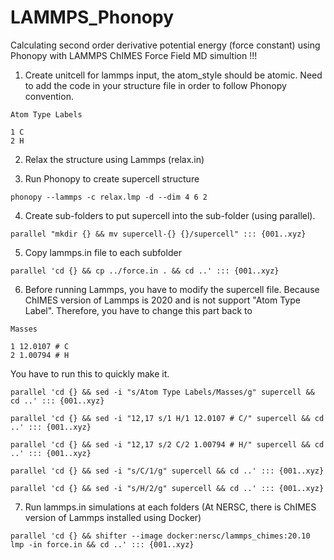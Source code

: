 # LAMMPS_Phonopy
Calculating second order derivative potential energy (force constant) using Phonopy with LAMMPS ChIMES Force Field MD simultion !!!

1. Create unitcell for lammps input, the atom_style should be atomic. Need to add the code in your structure file in order to follow Phonopy convention.
```
Atom Type Labels

1 C
2 H
```

2. Relax the structure using Lammps (relax.in)

3. Run Phonopy to create supercell structure
   
```
phonopy --lammps -c relax.lmp -d --dim 4 6 2
```

4. Create sub-folders to put supercell into the sub-folder (using parallel).
```
parallel "mkdir {} && mv supercell-{} {}/supercell" ::: {001..xyz}
```

5. Copy lammps.in file to each subfolder
```
parallel 'cd {} && cp ../force.in . && cd ..' ::: {001..xyz}
```

6. Before running Lammps, you have to modify the supercell file. Because ChIMES version of Lammps is 2020 and is not support "Atom Type Label". Therefore, you have to change this part back to

```
Masses

1 12.0107 # C
2 1.00794 # H
```

You have to run this to quickly make it.

```
parallel 'cd {} && sed -i "s/Atom Type Labels/Masses/g" supercell && cd ..' ::: {001..xyz}
```
```
parallel 'cd {} && sed -i "12,17 s/1 H/1 12.0107 # C/" supercell && cd ..' ::: {001..xyz}
```
```
parallel 'cd {} && sed -i "12,17 s/2 C/2 1.00794 # H/" supercell && cd ..' ::: {001..xyz}
```
```
parallel 'cd {} && sed -i "s/C/1/g" supercell && cd ..' ::: {001..xyz}
```
```
parallel 'cd {} && sed -i "s/H/2/g" supercell && cd ..' ::: {001..xyz}
```

7. Run lammps.in simulations at each folders (At NERSC, there is ChIMES version of Lammps installed using Docker) 
```
parallel 'cd {} && shifter --image docker:nersc/lammps_chimes:20.10 lmp -in force.in && cd ..' ::: {001..xyz}
```
